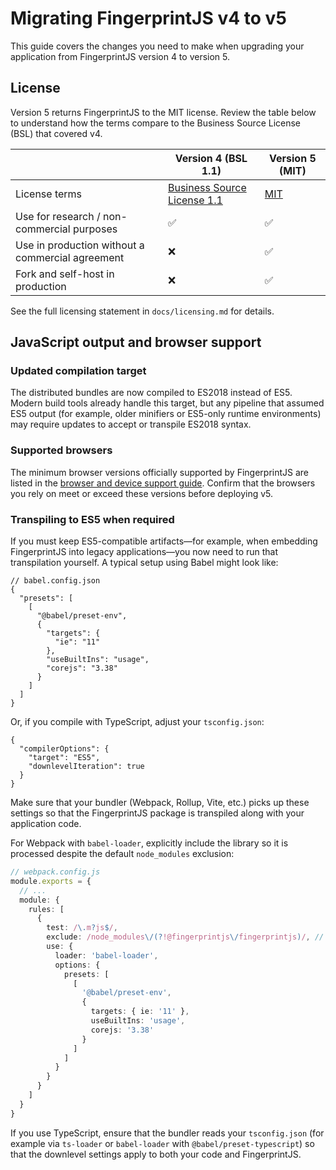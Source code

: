 # Migrating FingerprintJS v4 to v5

This guide covers the changes you need to make when upgrading your application from FingerprintJS version 4 to version 5.

## License

Version 5 returns FingerprintJS to the MIT license. Review the table below to understand how the terms compare to the Business Source License (BSL) that covered v4.

| | Version 4 (BSL 1.1) | Version 5 (MIT) |
|----------|----------|----------|
| License terms | [Business Source License 1.1](https://mariadb.com/bsl11/) | [MIT](../licensing.md) |
| Use for research / non-commercial purposes | ✅ | ✅ |
| Use in production without a commercial agreement | ❌ | ✅ |
| Fork and self-host in production | ❌ | ✅ |

See the full licensing statement in `docs/licensing.md` for details.

## JavaScript output and browser support

### Updated compilation target

The distributed bundles are now compiled to ES2018 instead of ES5. Modern build tools already handle this target, but any pipeline that assumed ES5 output (for example, older minifiers or ES5-only runtime environments) may require updates to accept or transpile ES2018 syntax.

### Supported browsers

The minimum browser versions officially supported by FingerprintJS are listed in the [browser and device support guide](https://dev.fingerprint.com/docs/browser-and-device-support#browsers). Confirm that the browsers you rely on meet or exceed these versions before deploying v5.

### Transpiling to ES5 when required

If you must keep ES5-compatible artifacts—for example, when embedding FingerprintJS into legacy applications—you now need to run that transpilation yourself. A typical setup using Babel might look like:

```jsonc
// babel.config.json
{
  "presets": [
    [
      "@babel/preset-env",
      {
        "targets": {
          "ie": "11"
        },
        "useBuiltIns": "usage",
        "corejs": "3.38"
      }
    ]
  ]
}
```

Or, if you compile with TypeScript, adjust your `tsconfig.json`:

```jsonc
{
  "compilerOptions": {
    "target": "ES5",
    "downlevelIteration": true
  }
}
```

Make sure that your bundler (Webpack, Rollup, Vite, etc.) picks up these settings so that the FingerprintJS package is transpiled along with your application code.

For Webpack with `babel-loader`, explicitly include the library so it is processed despite the default `node_modules` exclusion:

```ts
// webpack.config.js
module.exports = {
  // ...
  module: {
    rules: [
      {
        test: /\.m?js$/,
        exclude: /node_modules\/(?!@fingerprintjs\/fingerprintjs)/, // this will transpile FingerprintJS
        use: {
          loader: 'babel-loader',
          options: {
            presets: [
              [
                '@babel/preset-env',
                {
                  targets: { ie: '11' },
                  useBuiltIns: 'usage',
                  corejs: '3.38'
                }
              ]
            ]
          }
        }
      }
    ]
  }
}
```

If you use TypeScript, ensure that the bundler reads your `tsconfig.json` (for example via `ts-loader` or `babel-loader` with `@babel/preset-typescript`) so that the downlevel settings apply to both your code and FingerprintJS.
